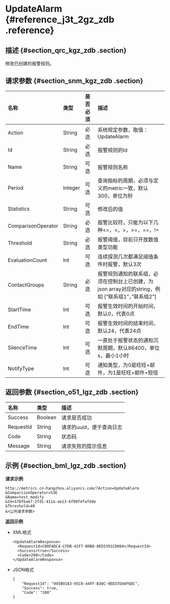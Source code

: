 # UpdateAlarm {#reference_j3t_2gz_zdb .reference}

## 描述 {#section_qrc_kgz_zdb .section}

修改已创建的报警规则。

## 请求参数 {#section_snm_kgz_zdb .section}

|名称|类型|是否必须|描述|
|:-|:-|:---|:-|
|Action|String|必选|系统规定参数，取值：UpdateAlarm|
|Id|String|必选|报警规则的Id|
|Name|String|可选|报警规则名称|
|Period|Integer|可选|查询指标的周期，必须与定义的metric一致，默认300，单位为秒|
|Statistics|String|可选|修改后的值|
|ComparisonOperator|String|必选|报警比较符，只能为以下几种<=，<，\>，\>=，==，!=|
|Threshold|String|必选|报警阈值，目前只开放数值类型功能|
|EvaluationCount|Int|可选|连续探测几次都满足阈值条件时报警，默认3次|
|ContactGroups|String|必选|报警规则通知的联系组，必须在控制台上已创建，为json array对应的string，例如 \[“联系组1”，”联系组2”\]|
|StartTime|Int|可选|报警生效时间的开始时间，默认0，代表0点|
|EndTime|Int|可选|报警生效时间的结束时间，默认24，代表24点|
|SilenceTime|Int|可选|一直处于报警状态的通知沉默周期，默认86400，单位s，最小1小时|
|NotifyType|Int|可选|通知类型，为0是旺旺+邮件，为1是旺旺+邮件+短信|

## 返回参数 {#section_o51_lgz_zdb .section}

|名称|类型|描述|
|:-|:-|:-|
|Success|Boolean|请求是否成功|
|RequestId|String|请求的uuid，便于查询日志|
|Code|String|状态码|
|Message|String|请求失败的提示信息|

## 示例 {#section_bml_lgz_zdb .section}

**请求示例**

```
http://metrics.cn-hangzhou.aliyuncs.com/?Action=UpdateAlarm
&ComparisonOperator=%3E
&Name=test_modify
&Id=576fbae7-2fd1-411a-ae13-6f09f4fafdde
&Threshold=40
&<公共请求参数>
```

**返回示例**

-   XML格式

    ```
    <UpdateAlarmResponse>
      <RequestId>C08FADC4-CFDB-42F7-B9B8-0ED5391CD084</RequestId>
      <Success>true</Success>
      <Code>200</Code>
    </UpdateAlarmResponse>
    ```

-   JSON格式

    ```
    {
        "RequestId": "945B9183-95C0-44FF-B30C-9ED37D44F6DC", 
        "Success": true, 
        "Code": "200"
    }
    ```


